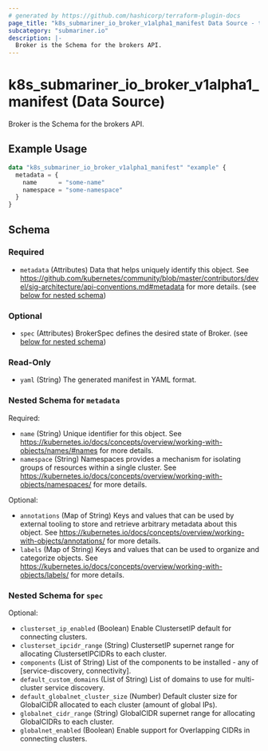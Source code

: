 ```yaml
---
# generated by https://github.com/hashicorp/terraform-plugin-docs
page_title: "k8s_submariner_io_broker_v1alpha1_manifest Data Source - terraform-provider-k8s"
subcategory: "submariner.io"
description: |-
  Broker is the Schema for the brokers API.
---
```


# k8s_submariner_io_broker_v1alpha1_manifest (Data Source)

Broker is the Schema for the brokers API.

## Example Usage

```terraform
data "k8s_submariner_io_broker_v1alpha1_manifest" "example" {
  metadata = {
    name      = "some-name"
    namespace = "some-namespace"
  }
}
```

<!-- schema generated by tfplugindocs -->
## Schema

### Required

- `metadata` (Attributes) Data that helps uniquely identify this object. See https://github.com/kubernetes/community/blob/master/contributors/devel/sig-architecture/api-conventions.md#metadata for more details. (see [below for nested schema](#nestedatt--metadata))

### Optional

- `spec` (Attributes) BrokerSpec defines the desired state of Broker. (see [below for nested schema](#nestedatt--spec))

### Read-Only

- `yaml` (String) The generated manifest in YAML format.

<a id="nestedatt--metadata"></a>
### Nested Schema for `metadata`

Required:

- `name` (String) Unique identifier for this object. See https://kubernetes.io/docs/concepts/overview/working-with-objects/names/#names for more details.
- `namespace` (String) Namespaces provides a mechanism for isolating groups of resources within a single cluster. See https://kubernetes.io/docs/concepts/overview/working-with-objects/namespaces/ for more details.

Optional:

- `annotations` (Map of String) Keys and values that can be used by external tooling to store and retrieve arbitrary metadata about this object. See https://kubernetes.io/docs/concepts/overview/working-with-objects/annotations/ for more details.
- `labels` (Map of String) Keys and values that can be used to organize and categorize objects. See https://kubernetes.io/docs/concepts/overview/working-with-objects/labels/ for more details.


<a id="nestedatt--spec"></a>
### Nested Schema for `spec`

Optional:

- `clusterset_ip_enabled` (Boolean) Enable ClustersetIP default for connecting clusters.
- `clusterset_ipcidr_range` (String) ClustersetIP supernet range for allocating ClustersetIPCIDRs to each cluster.
- `components` (List of String) List of the components to be installed - any of [service-discovery, connectivity].
- `default_custom_domains` (List of String) List of domains to use for multi-cluster service discovery.
- `default_globalnet_cluster_size` (Number) Default cluster size for GlobalCIDR allocated to each cluster (amount of global IPs).
- `globalnet_cidr_range` (String) GlobalCIDR supernet range for allocating GlobalCIDRs to each cluster.
- `globalnet_enabled` (Boolean) Enable support for Overlapping CIDRs in connecting clusters.
